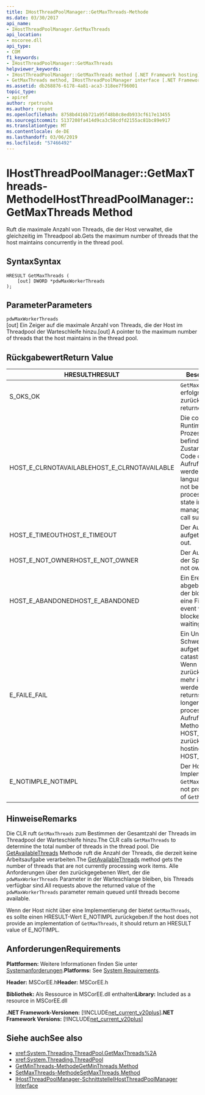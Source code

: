 ```yaml
---
title: IHostThreadPoolManager::GetMaxThreads-Methode
ms.date: 03/30/2017
api_name:
- IHostThreadPoolManager.GetMaxThreads
api_location:
- mscoree.dll
api_type:
- COM
f1_keywords:
- IHostThreadPoolManager::GetMaxThreads
helpviewer_keywords:
- IHostThreadPoolManager::GetMaxThreads method [.NET Framework hosting]
- GetMaxThreads method, IHostThreadPoolManager interface [.NET Framework hosting]
ms.assetid: db268876-6178-4a81-aca3-318ee7f96001
topic_type:
- apiref
author: rpetrusha
ms.author: ronpet
ms.openlocfilehash: 8758bd416b721a95f48b8c8edb933cf617e13455
ms.sourcegitcommit: 5137208fa414d9ca3c58cdfd2155ac81bc89e917
ms.translationtype: MT
ms.contentlocale: de-DE
ms.lasthandoff: 03/06/2019
ms.locfileid: "57466492"
---
```

# <a name="ihostthreadpoolmanagergetmaxthreads-method"></a><span data-ttu-id="50732-102">IHostThreadPoolManager::GetMaxThreads-Methode</span><span class="sxs-lookup"><span data-stu-id="50732-102">IHostThreadPoolManager::GetMaxThreads Method</span></span>
<span data-ttu-id="50732-103">Ruft die maximale Anzahl von Threads, die der Host verwaltet, die gleichzeitig im Threadpool ab.</span><span class="sxs-lookup"><span data-stu-id="50732-103">Gets the maximum number of threads that the host maintains concurrently in the thread pool.</span></span>  
  
## <a name="syntax"></a><span data-ttu-id="50732-104">Syntax</span><span class="sxs-lookup"><span data-stu-id="50732-104">Syntax</span></span>  
  
```  
HRESULT GetMaxThreads (  
    [out] DWORD *pdwMaxWorkerThreads  
);  
```  
  
## <a name="parameters"></a><span data-ttu-id="50732-105">Parameter</span><span class="sxs-lookup"><span data-stu-id="50732-105">Parameters</span></span>  
 `pdwMaxWorkerThreads`  
 <span data-ttu-id="50732-106">[out] Ein Zeiger auf die maximale Anzahl von Threads, die der Host im Threadpool der Warteschleife hinzu.</span><span class="sxs-lookup"><span data-stu-id="50732-106">[out] A pointer to the maximum number of threads that the host maintains in the thread pool.</span></span>  
  
## <a name="return-value"></a><span data-ttu-id="50732-107">Rückgabewert</span><span class="sxs-lookup"><span data-stu-id="50732-107">Return Value</span></span>  
  
|<span data-ttu-id="50732-108">HRESULT</span><span class="sxs-lookup"><span data-stu-id="50732-108">HRESULT</span></span>|<span data-ttu-id="50732-109">Beschreibung</span><span class="sxs-lookup"><span data-stu-id="50732-109">Description</span></span>|  
|-------------|-----------------|  
|<span data-ttu-id="50732-110">S_OK</span><span class="sxs-lookup"><span data-stu-id="50732-110">S_OK</span></span>|<span data-ttu-id="50732-111">`GetMaxThreads` wurde erfolgreich zurückgegeben.</span><span class="sxs-lookup"><span data-stu-id="50732-111">`GetMaxThreads` returned successfully.</span></span>|  
|<span data-ttu-id="50732-112">HOST_E_CLRNOTAVAILABLE</span><span class="sxs-lookup"><span data-stu-id="50732-112">HOST_E_CLRNOTAVAILABLE</span></span>|<span data-ttu-id="50732-113">Die common Language Runtime (CLR (nicht in einem Prozess geladen wurde oder befindet sich in einem Zustand in der sie verwalteten Code oder der Prozess der Aufruf erfolgreich ausgeführt werden kann.</span><span class="sxs-lookup"><span data-stu-id="50732-113">The common language runtime (CLR( has not been loaded into a process, or the CLR is in a state in which it cannot run managed code or process the call successfully.</span></span>|  
|<span data-ttu-id="50732-114">HOST_E_TIMEOUT</span><span class="sxs-lookup"><span data-stu-id="50732-114">HOST_E_TIMEOUT</span></span>|<span data-ttu-id="50732-115">Der Aufruf ist ein Timeout aufgetreten.</span><span class="sxs-lookup"><span data-stu-id="50732-115">The call timed out.</span></span>|  
|<span data-ttu-id="50732-116">HOST_E_NOT_OWNER</span><span class="sxs-lookup"><span data-stu-id="50732-116">HOST_E_NOT_OWNER</span></span>|<span data-ttu-id="50732-117">Der Aufrufer ist nicht Besitzer der Sperre.</span><span class="sxs-lookup"><span data-stu-id="50732-117">The caller does not own the lock.</span></span>|  
|<span data-ttu-id="50732-118">HOST_E_ABANDONED</span><span class="sxs-lookup"><span data-stu-id="50732-118">HOST_E_ABANDONED</span></span>|<span data-ttu-id="50732-119">Ein Ereignis wurde abgebrochen, während sich der blockierte Thread oder eine Fiber darauf gewartet.</span><span class="sxs-lookup"><span data-stu-id="50732-119">An event was canceled while a blocked thread or fiber was waiting on it.</span></span>|  
|<span data-ttu-id="50732-120">E_FAIL</span><span class="sxs-lookup"><span data-stu-id="50732-120">E_FAIL</span></span>|<span data-ttu-id="50732-121">Ein Unbekannter Schwerwiegender Fehler ist aufgetreten.</span><span class="sxs-lookup"><span data-stu-id="50732-121">An unknown catastrophic failure occurred.</span></span> <span data-ttu-id="50732-122">Wenn eine Methode E_FAIL zurückgibt, ist die CLR nicht mehr im Prozess verwendet werden.</span><span class="sxs-lookup"><span data-stu-id="50732-122">When a method returns E_FAIL, the CLR is no longer usable within the process.</span></span> <span data-ttu-id="50732-123">Nachfolgende Aufrufe zum Hosten der Methoden HOST_E_CLRNOTAVAILABLE zurück.</span><span class="sxs-lookup"><span data-stu-id="50732-123">Subsequent calls to hosting methods return HOST_E_CLRNOTAVAILABLE.</span></span>|  
|<span data-ttu-id="50732-124">E_NOTIMPL</span><span class="sxs-lookup"><span data-stu-id="50732-124">E_NOTIMPL</span></span>|<span data-ttu-id="50732-125">Der Host stellt keine Implementierung von `GetMaxThreads`.</span><span class="sxs-lookup"><span data-stu-id="50732-125">The host does not provide an implementation of `GetMaxThreads`.</span></span>|  
  
## <a name="remarks"></a><span data-ttu-id="50732-126">Hinweise</span><span class="sxs-lookup"><span data-stu-id="50732-126">Remarks</span></span>  
 <span data-ttu-id="50732-127">Die CLR ruft `GetMaxThreads` zum Bestimmen der Gesamtzahl der Threads im Threadpool der Warteschleife hinzu.</span><span class="sxs-lookup"><span data-stu-id="50732-127">The CLR calls `GetMaxThreads` to determine the total number of threads in the thread pool.</span></span> <span data-ttu-id="50732-128">Die [GetAvailableThreads](../../../../docs/framework/unmanaged-api/hosting/ihostthreadpoolmanager-getavailablethreads-method.md) Methode ruft die Anzahl der Threads, die derzeit keine Arbeitsaufgabe verarbeiten.</span><span class="sxs-lookup"><span data-stu-id="50732-128">The [GetAvailableThreads](../../../../docs/framework/unmanaged-api/hosting/ihostthreadpoolmanager-getavailablethreads-method.md) method gets the number of threads that are not currently processing work items.</span></span> <span data-ttu-id="50732-129">Alle Anforderungen über den zurückgegebenen Wert, der die `pdwMaxWorkerThreads` Parameter in der Warteschlange bleiben, bis Threads verfügbar sind.</span><span class="sxs-lookup"><span data-stu-id="50732-129">All requests above the returned value of the `pdwMaxWorkerThreads` parameter remain queued until threads become available.</span></span>  
  
 <span data-ttu-id="50732-130">Wenn der Host nicht über eine Implementierung der bietet `GetMaxThreads`, es sollte einen HRESULT-Wert E_NOTIMPL zurückgeben.</span><span class="sxs-lookup"><span data-stu-id="50732-130">If the host does not provide an implementation of `GetMaxThreads`, it should return an HRESULT value of E_NOTIMPL.</span></span>  
  
## <a name="requirements"></a><span data-ttu-id="50732-131">Anforderungen</span><span class="sxs-lookup"><span data-stu-id="50732-131">Requirements</span></span>  
 <span data-ttu-id="50732-132">**Plattformen:** Weitere Informationen finden Sie unter [Systemanforderungen](../../../../docs/framework/get-started/system-requirements.md).</span><span class="sxs-lookup"><span data-stu-id="50732-132">**Platforms:** See [System Requirements](../../../../docs/framework/get-started/system-requirements.md).</span></span>  
  
 <span data-ttu-id="50732-133">**Header:** MSCorEE.h</span><span class="sxs-lookup"><span data-stu-id="50732-133">**Header:** MSCorEE.h</span></span>  
  
 <span data-ttu-id="50732-134">**Bibliothek:** Als Ressource in MSCorEE.dll enthalten</span><span class="sxs-lookup"><span data-stu-id="50732-134">**Library:** Included as a resource in MSCorEE.dll</span></span>  
  
 <span data-ttu-id="50732-135">**.NET Framework-Versionen:** [!INCLUDE[net_current_v20plus](../../../../includes/net-current-v20plus-md.md)]</span><span class="sxs-lookup"><span data-stu-id="50732-135">**.NET Framework Versions:** [!INCLUDE[net_current_v20plus](../../../../includes/net-current-v20plus-md.md)]</span></span>  
  
## <a name="see-also"></a><span data-ttu-id="50732-136">Siehe auch</span><span class="sxs-lookup"><span data-stu-id="50732-136">See also</span></span>
- <xref:System.Threading.ThreadPool.GetMaxThreads%2A>
- <xref:System.Threading.ThreadPool>
- [<span data-ttu-id="50732-137">GetMinThreads-Methode</span><span class="sxs-lookup"><span data-stu-id="50732-137">GetMinThreads Method</span></span>](../../../../docs/framework/unmanaged-api/hosting/ihostthreadpoolmanager-getminthreads-method.md)
- [<span data-ttu-id="50732-138">SetMaxThreads-Methode</span><span class="sxs-lookup"><span data-stu-id="50732-138">SetMaxThreads Method</span></span>](../../../../docs/framework/unmanaged-api/hosting/ihostthreadpoolmanager-setmaxthreads-method.md)
- [<span data-ttu-id="50732-139">IHostThreadPoolManager-Schnittstelle</span><span class="sxs-lookup"><span data-stu-id="50732-139">IHostThreadPoolManager Interface</span></span>](../../../../docs/framework/unmanaged-api/hosting/ihostthreadpoolmanager-interface.md)
